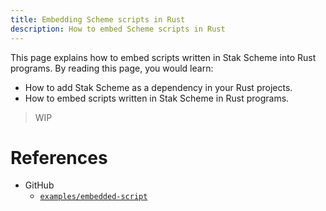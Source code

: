 ```yaml
---
title: Embedding Scheme scripts in Rust
description: How to embed Scheme scripts in Rust
---
```


This page explains how to embed scripts written in Stak Scheme into Rust programs. By reading this page, you would learn:

- How to add Stak Scheme as a dependency in your Rust projects.
- How to embed scripts written in Stak Scheme in Rust programs.

> WIP

# References

- GitHub
  - [`examples/embedded-script`](https://github.com/raviqqe/stak/tree/main/examples/embedded-script)

